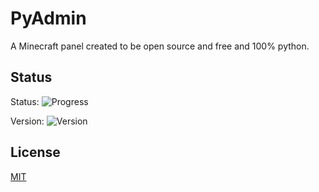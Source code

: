 # PyAdmin
A Minecraft panel created to be open source and free and 100% python.

## Status
Status: ![Progress](https://img.shields.io/badge/progress-0%25-orange)

Version: ![Version](https://img.shields.io/badge/version-0.0.1-orange)

## License
[MIT](https://choosealicense.com/licenses/mit/)

